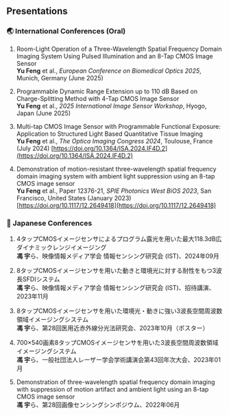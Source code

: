 ## Presentations

### 🌏 International Conferences (Oral)

1. Room-Light Operation of a Three-Wavelength Spatial Frequency Domain Imaging System Using Pulsed Illumination and an 8-Tap CMOS Image Sensor  
   **Yu Feng** et al., *European Conference on Biomedical Optics 2025*, Munich, Germany (June 2025)

2. Programmable Dynamic Range Extension up to 110 dB Based on Charge-Splitting Method with 4-Tap CMOS Image Sensor  
   **Yu Feng** et al., *2025 International Image Sensor Workshop*, Hyogo, Japan (June 2025)

3. Multi-tap CMOS Image Sensor with Programmable Functional Exposure: Application to Structured Light Based Quantitative Tissue Imaging  
   **Yu Feng** et al., *The Optica Imaging Congress 2024*, Toulouse, France (July 2024)
   [https://doi.org/10.1364/ISA.2024.IF4D.2](https://doi.org/10.1364/ISA.2024.IF4D.2)

5. Demonstration of motion-resistant three-wavelength spatial frequency domain imaging system with ambient light suppression using an 8-tap CMOS image sensor  
   **Yu Feng** et al., Paper 12376-21, *SPIE Photonics West BiOS 2023*, San Francisco, United States (January 2023) [https://doi.org/10.1117/12.2649418](https://doi.org/10.1117/12.2649418)

### 🗾 Japanese Conferences

1. 4タップCMOSイメージセンサによるプログラム露光を用いた最大118.3dB広ダイナミックレンジイメージング  
   **馮 宇**ら、映像情報メディア学会 情報センシング研究会 (IST)、2024年09月

2. 8タップCMOSイメージセンサを用いた動きと環境光に対する耐性をもつ3波長SFDIシステム  
   **馮 宇**ら、映像情報メディア学会 情報センシング研究会 (IST)、招待講演、2023年11月

3. 8タップCMOSイメージセンサを用いた環境光・動きに強い3波長空間周波数領域イメージングシステム  
   **馮 宇**ら、第28回医用近赤外線分光法研究会、2023年10月（ポスター）

4. 700×540画素8タップCMOSイメージセンサを用いた3波長空間周波数領域イメージングシステム  
   **馮 宇**ら、一般社団法人レーザー学会学術講演会第43回年次大会、2023年01月

5. Demonstration of three-wavelength spatial frequency domain imaging with suppression of motion artifact and ambient light using an 8-tap CMOS image sensor  
   **馮 宇**ら、第28回画像センシングシンポジウム、2022年06月
